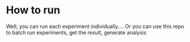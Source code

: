 # How to run

Well, you can run each experiment individually....
Or you can use this repo to batch run experiments, get the result, generate analysis
